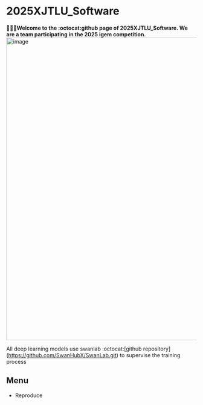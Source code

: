 # 2025XJTLU_Software
🤝🤝🤝**Welcome to the :octocat:github page of 2025XJTLU_Software. We are a team participating in the 2025 igem competition.**
<img width="800" alt="image" src="https://github.com/user-attachments/assets/8ec66eb9-fb1c-4500-a96b-027160bc3257" />

All deep learning models use swanlab :octocat:[github repository] (https://github.com/SwanHubX/SwanLab.git) to supervise the training process

## Menu
- Reproduce

